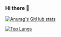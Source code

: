 ### Hi there 👋

<!--
**ysk8hori/ysk8hori** is a ✨ _special_ ✨ repository because its `README.md` (this file) appears on your GitHub profile.

Here are some ideas to get you started:

- 🔭 I’m currently working on ...
- 🌱 I’m currently learning ...
- 👯 I’m looking to collaborate on ...
- 🤔 I’m looking for help with ...
- 💬 Ask me about ...
- 📫 How to reach me: ...
- 😄 Pronouns: ...
- ⚡ Fun fact: ...
-->

[![Anurag's GitHub stats](https://github-readme-stats.vercel.app/api?username=ysk8hori&bg_color=DEG,003973,e5e5be&text_color=222222&title_color=cccccc&show_icons=true&ring_color=333333&card_width=500px)](https://github.com/anuraghazra/github-readme-stats)

[![Top Langs](https://github-readme-stats.vercel.app/api/top-langs/?username=ysk8hori&layout=compact&bg_color=DEG,003973,e5e5be&text_color=222222&title_color=cccccc&card_width=500px)](https://github.com/anuraghazra/github-readme-stats)
